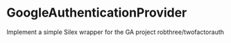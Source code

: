 # GoogleAuthenticationProvider
Implement a simple Silex wrapper for the GA project robthree/twofactorauth
